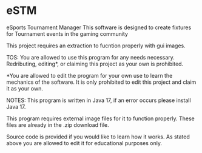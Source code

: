 # eSTM
eSports Tournament Manager
This software is designed to create fixtures for Tournament events in the gaming community

This project requires an extraction to fucntion properly with gui images.

TOS:
You are allowed to use this program for any needs necessary.
Redributing, editing*, or claiming this project as your own is prohibited.

*You are allowed to edit the program for your own use to learn the mechanics of the software. It is only prohibited to edit this project and claim it as your own.


NOTES:
This program is written in Java 17, if an error occurs please install Java 17.

This program requires external image files for it to function properly. These files are already in the .zip download file.

Source code is provided if you would like to learn how it works. As stated above you are allowed to edit it for educational purposes only.

